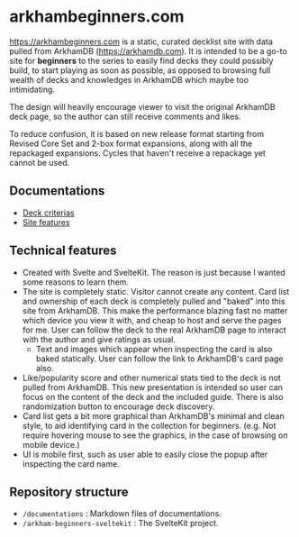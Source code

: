# arkhambeginners.com

https://arkhambeginners.com is a static, curated decklist site with data pulled from ArkhamDB (https://arkhamdb.com). It is intended to be a go-to site for **beginners** to the series to easily find decks they could possibly build, to start playing as soon as possible, as opposed to browsing full wealth of decks and knowledges in ArkhamDB which maybe too intimidating.

The design will heavily encourage viewer to visit the original ArkhamDB deck page, so the author can still receive comments and likes.

To reduce confusion, it is based on new release format starting from Revised Core Set and 2-box format expansions, along with all the repackaged expansions. Cycles that haven't receive a repackage yet cannot be used.

## Documentations

- [Deck criterias](./documentations/deck-criterias.md)
- [Site features](./documentations/site-features.md)

## Technical features

- Created with Svelte and SvelteKit. The reason is just because I wanted some reasons to learn them.
- The site is completely static. Visitor cannot create any content. Card list and ownership of each deck is completely pulled and "baked" into this site from ArkhamDB. This make the performance blazing fast no matter which device you view it with, and cheap to host and serve the pages for me. User can follow the deck to the real ArkhamDB page to interact with the author and give ratings as usual.
  - Text and images which appear when inspecting the card is also baked statically. User can follow the link to ArkhamDB's card page also.
- Like/popularity score and other numerical stats tied to the deck is not pulled from ArkhamDB. This new presentation is intended so user can focus on the content of the deck and the included guide. There is also randomization button to encourage deck discovery.
- Card list gets a bit more graphical than ArkhamDB's minimal and clean style, to aid identifying card in the collection for beginners. (e.g. Not require hovering mouse to see the graphics, in the case of browsing on mobile device.)
- UI is mobile first, such as user able to easily close the popup after inspecting the card name.

## Repository structure

- `/documentations` : Markdown files of documentations.
- `/arkham-beginners-sveltekit` : The SvelteKit project.